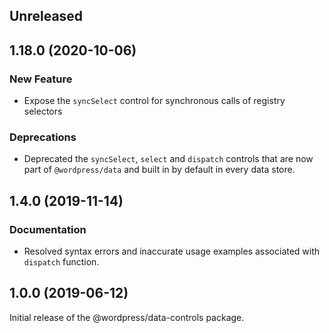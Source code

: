 <!-- Learn how to maintain this file at https://github.com/WordPress/gutenberg/tree/HEAD/packages#maintaining-changelogs. -->

## Unreleased

## 1.18.0 (2020-10-06)

### New Feature

- Expose the `syncSelect` control for synchronous calls of registry selectors

### Deprecations

- Deprecated the `syncSelect`, `select` and `dispatch` controls that are now part of
  `@wordpress/data` and built in by default in every data store.

## 1.4.0 (2019-11-14)

### Documentation

- Resolved syntax errors and inaccurate usage examples associated with `dispatch` function.

## 1.0.0 (2019-06-12)

Initial release of the @wordpress/data-controls package.
